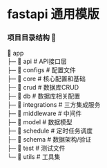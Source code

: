 # fastapi 通用模版
### 项目目录结构 🌲
📁 app<br>
├─ 📂 api           # API接口层<br>
├─ 📂 configs       # 配置文件<br>
├─ 📂 core          # 核心配置和基础<br>
├─ 📂 crud          # 数据库CRUD<br>
├─ 📂 db            # 数据库相关配置<br>
├─ 📂 integrations  # 三方集成服务<br>
├─ 📂 middleware    # 中间件<br>
├─ 📂 model         # 数据模型<br>
├─ 📂 schedule      # 定时任务调度<br>
├─ 📂 schema        # 数据架构/验证<br>
├─ 📂 test          # 测试文件<br>
└─ 📂 utils         # 工具集<br>


